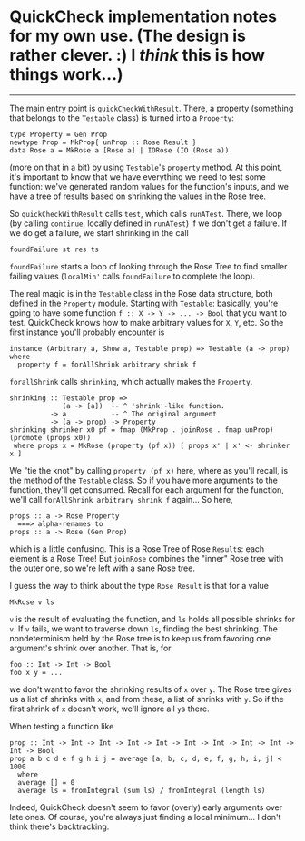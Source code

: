 # QuickCheck implementation notes for my own use.  (The design is rather clever. :) I *think* this is how things work...)

---------------------------------------

The main entry point is `quickCheckWithResult`.  There, a property (something that
belongs to the `Testable` class) is turned into a `Property`: 

    type Property = Gen Prop
    newtype Prop = MkProp{ unProp :: Rose Result }
    data Rose a = MkRose a [Rose a] | IORose (IO (Rose a))
    
(more on that in a bit) by using `Testable`'s `property` method.  At
this point, it's important to know that we have everything we need to test some
function: we've generated random values for the function's inputs, and we have a
tree of results based on shrinking the values in the Rose tree.  

So `quickCheckWithResult` calls `test`, which calls `runATest`.  There, we loop
(by calling `continue`, locally defined in `runATest`) if we don't get a
failure.  If we do get a failure, we start shrinking in the call 

    foundFailure st res ts

`foundFailure` starts a loop of looking through the Rose Tree to find smaller
failing values (`localMin'` calls `foundFailure` to complete the loop).

The real magic is in the `Testable` class in the Rose data structure, both
defined in the `Property` module.  Starting with `Testable`: basically, you're
going to have some function `f :: X -> Y -> ... -> Bool` that you want to test.
QuickCheck knows how to make arbitrary values for `X`, `Y`, etc.  So the first
instance you'll probably encounter is 

    instance (Arbitrary a, Show a, Testable prop) => Testable (a -> prop) where
      property f = forAllShrink arbitrary shrink f

`forallShrink` calls `shrinking`, which actually makes the `Property`.  

    shrinking :: Testable prop =>
                 (a -> [a])  -- ^ 'shrink'-like function.
              -> a           -- ^ The original argument
              -> (a -> prop) -> Property
    shrinking shrinker x0 pf = fmap (MkProp . joinRose . fmap unProp) (promote (props x0))
     where props x = MkRose (property (pf x)) [ props x' | x' <- shrinker x ]

We "tie the knot" by calling `property (pf x)` here, where as you'll recall, is
the method of the `Testable` class.  So if you have more arguments to the
function, they'll get consumed.  Recall for each argument for the function,
we'll call `forAllShrink arbitrary shrink f` again...  So here, 
  
    props :: a -> Rose Property
      ===> alpha-renames to
    props :: a -> Rose (Gen Prop)

which is a little confusing.  This is a Rose Tree of Rose `Result`s: each
element is a Rose Tree!  But `joinRose` combines the "inner" Rose tree with the
outer one, so we're left with a sane Rose tree.

I guess the way to think about the type `Rose Result` is that for a value 

    MkRose v ls

`v` is the result of evaluating the function, and `ls` holds all possible
shrinks for `v`.  If `v` fails, we want to traverse down `ls`, finding the best
shrinking.  The nondeterminism held by the Rose tree is to keep us from favoring
one argument's shrink over another.  That is, for 

    foo :: Int -> Int -> Bool
    foo x y = ...

we don't want to favor the shrinking results of `x` over `y`.  The Rose tree
gives us a list of shrinks with `x`, and from these, a list of shrinks with `y`.
So if the first shrink of `x` doesn't work, we'll ignore all `y`s there.

When testing a function like 

    prop :: Int -> Int -> Int -> Int -> Int -> Int -> Int -> Int -> Int -> Int -> Bool
    prop a b c d e f g h i j = average [a, b, c, d, e, f, g, h, i, j] < 1000
      where
      average [] = 0
      average ls = fromIntegral (sum ls) / fromIntegral (length ls)

Indeed, QuickCheck doesn't seem to favor (overly) early arguments over late
ones.  Of course, you're always just finding a local minimum...  I don't think
there's backtracking.

